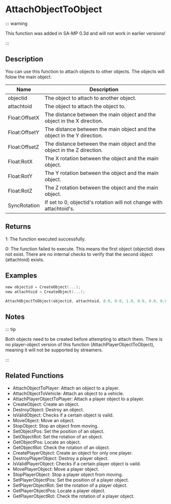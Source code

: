 # AttachObjectToObject

::: warning

This function was added in SA-MP 0.3d and will not work in earlier versions!

:::

## Description

You can use this function to attach objects to other objects. The objects will folow the main object.

| Name          | Description                                                             |
| ------------- | ----------------------------------------------------------------------- |
| objectid      | The object to attach to another object.                                 |
| attachtoid    | The object to attach the object to.                                     |
| Float:OffsetX | The distance between the main object and the object in the X direction. |
| Float:OffsetY | The distance between the main object and the object in the Y direction. |
| Float:OffsetZ | The distance between the main object and the object in the Z direction. |
| Float:RotX    | The X rotation between the object and the main object.                  |
| Float:RotY    | The Y rotation between the object and the main object.                  |
| Float:RotZ    | The Z rotation between the object and the main object.                  |
| SyncRotation  | If set to 0, objectid's rotation will not change with attachtoid's.     |

## Returns

1: The function executed successfully.

0: The function failed to execute. This means the first object (objectid) does not exist. There are no internal checks to verify that the second object (attachtoid) exists.

## Examples

```c
new objectid = CreateObject(...);
new attachtoid = CreateObject(...);

AttachObjectToObject(objectid, attachtoid, 0.0, 0.0, 1.0, 0.0, 0.0, 0.0, 1);
```

## Notes

::: tip

Both objects need to be created before attempting to attach them.
There is no player-object version of this function (AttachPlayerObjectToObject), meaning it will not be supported by streamers.

:::

## Related Functions

- AttachObjectToPlayer: Attach an object to a player.
- AttachObjectToVehicle: Attach an object to a vehicle.
- AttachPlayerObjectToPlayer: Attach a player object to a player.
- CreateObject: Create an object.
- DestroyObject: Destroy an object.
- IsValidObject: Checks if a certain object is vaild.
- MoveObject: Move an object.
- StopObject: Stop an object from moving.
- SetObjectPos: Set the position of an object.
- SetObjectRot: Set the rotation of an object.
- GetObjectPos: Locate an object.
- GetObjectRot: Check the rotation of an object.
- CreatePlayerObject: Create an object for only one player.
- DestroyPlayerObject: Destroy a player object.
- IsValidPlayerObject: Checks if a certain player object is vaild.
- MovePlayerObject: Move a player object.
- StopPlayerObject: Stop a player object from moving.
- SetPlayerObjectPos: Set the position of a player object.
- SetPlayerObjectRot: Set the rotation of a player object.
- GetPlayerObjectPos: Locate a player object.
- GetPlayerObjectRot: Check the rotation of a player object.
